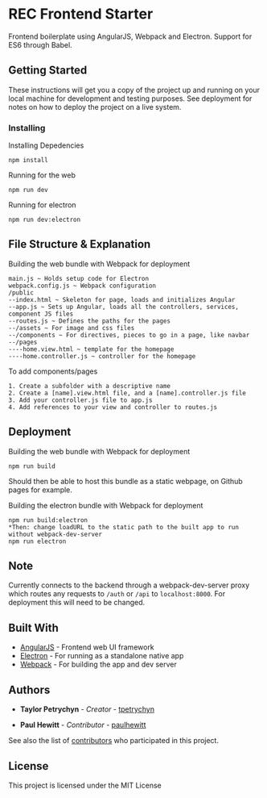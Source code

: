 # REC Frontend Starter

Frontend boilerplate using AngularJS, Webpack and Electron. Support for ES6 through Babel.

## Getting Started

These instructions will get you a copy of the project up and running on your local machine for development and testing purposes. See deployment for notes on how to deploy the project on a live system.

### Installing

Installing Depedencies

```
npm install
```

Running for the web

```
npm run dev
```

Running for electron

```
npm run dev:electron
```

## File Structure & Explanation

Building the web bundle with Webpack for deployment

```
main.js ~ Holds setup code for Electron
webpack.config.js ~ Webpack configuration
/public
--index.html ~ Skeleton for page, loads and initializes Angular
--app.js ~ Sets up Angular, loads all the controllers, services, component JS files
--routes.js ~ Defines the paths for the pages
--/assets ~ For image and css files
--/components ~ For directives, pieces to go in a page, like navbar
--/pages
----home.view.html ~ template for the homepage
----home.controller.js ~ controller for the homepage
```

To add components/pages
```
1. Create a subfolder with a descriptive name
2. Create a [name].view.html file, and a [name].controller.js file
3. Add your controller.js file to app.js
4. Add references to your view and controller to routes.js
```

## Deployment

Building the web bundle with Webpack for deployment

```
npm run build
```

Should then be able to host this bundle as a static webpage, on Github pages for example.

Building the electron bundle with Webpack for deployment

```
npm run build:electron
*Then: change loadURL to the static path to the built app to run without webpack-dev-server
npm run electron
```

## Note

Currently connects to the backend through a webpack-dev-server proxy which routes any requests to `/auth` or `/api` to `localhost:8000`. For deployment this will need to be changed.

## Built With

* [AngularJS](https://angularjs.org) - Frontend web UI framework
* [Electron](https://electron.atom.io/) - For running as a standalone native app
* [Webpack](https://webpack.js.org/) - For building the app and dev server

## Authors

* **Taylor Petrychyn** - *Creator* - [tpetrychyn](https://github.com/tpetrychyn)

* **Paul Hewitt** - *Contributor* - [paulhewitt](https://github.com/paulhewitt)

See also the list of [contributors](https://github.com/your/project/contributors) who participated in this project.

## License

This project is licensed under the MIT License
